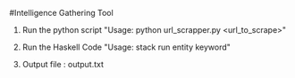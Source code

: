 #Intelligence Gathering Tool

1. Run the python script 
	"Usage: python url_scrapper.py <url_to_scrape>"

2. Run the Haskell Code 
        "Usage: stack run entity keyword"

3. Output file : output.txt
	